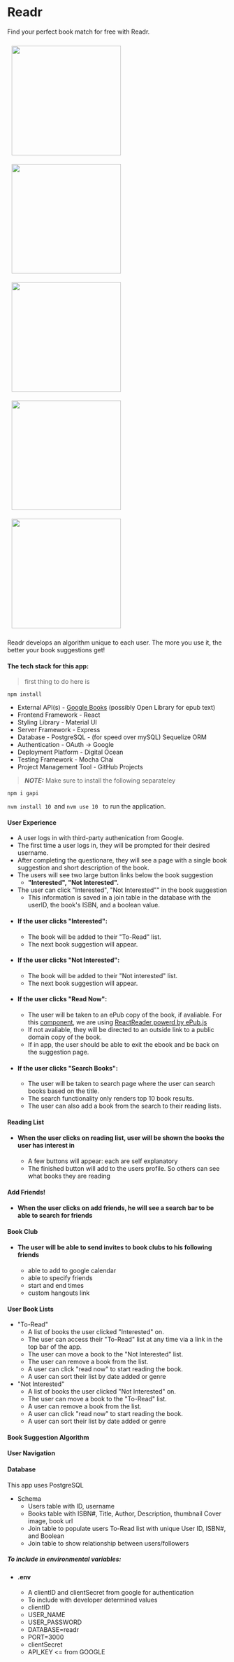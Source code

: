 # Readr
Find your perfect book match for free with Readr.

<div>
<img src = "https://user-images.githubusercontent.com/51866859/73042049-5b9dc600-3e25-11ea-899c-6f9006b7f8a7.png" width = "250" style = "padding: 10px">
<img src = "https://user-images.githubusercontent.com/51866859/73042303-5d1bbe00-3e26-11ea-8688-bad4a677b04f.png" width = "250" style = "padding: 10px">
<img src = "https://i.imgur.com/d2G6kXT.png" width = "250" style = "padding: 10px">
<img src = "https://i.imgur.com/EjownYi.png" width = "250" style = "padding: 10px">
<img src = "https://i.imgur.com/omLZQrK.png" width = "250" style = "padding: 10px">


Readr develops an algorithm unique to each user. The more you use it, the better your book suggestions get!

#### The tech stack for this app: 

> first thing to do here is 

``` npm install ```

- External API(s) - [Google Books](https://developers.google.com/books) (possibly Open Library for epub text)
- Frontend Framework - React
- Styling Library - Material UI
- Server Framework - Express
- Database - PostgreSQL - (for speed over mySQL) Sequelize ORM
- Authentication - OAuth -> Google
- Deployment Platform - Digital Ocean
- Testing Framework - Mocha Chai
- Project Management Tool - GitHub Projects

> ***NOTE:*** Make sure to install the following separateley

```npm i gapi ```
    

```nvm install 10 ```and ```nvm use 10 ``` to run the application.

#### User Experience

* A user logs in with third-party authenication from Google.
* The first time a user logs in, they will be prompted for their desired username. 
* After completing the questionare, they will see a page with a single book suggestion and short description of the book.
* The users will see two large button links below the book suggestion
    - **"Interested", "Not Interested".**
* The user can click "Interested", "Not Interested"" in the book suggestion
    - This information is saved in a join table in the database with the userID, the book's ISBN, and a boolean value.
* #### If the user clicks "Interested":
    - The book will be added to their "To-Read" list.
    - The next book suggestion will appear. 
* #### If the user clicks "Not Interested":
    - The book will be added to their "Not interested" list. 
    - The next book suggestion will appear. 
* #### If the user clicks "Read Now":
    - The user will be taken to an ePub copy of the book, if avaliable. For this [component](client/src/components/EbookView.jsx), 
      we are using [ReactReader powerd by ePub.js](https://github.com/gerhardsletten/react-reader)
    - If not avaliable, they will be directed to an outside link to a public domain copy of the book. 
    - If in app, the user should be able to exit the ebook and be back on the suggestion page. 
* #### If the user clicks "Search Books":
    - The user will be taken to search page where the user can search books based on the title.
    - The search functionality only renders top 10 book results.
    - The user can also add a book from the search to their reading lists.

#### Reading List

* #### When the user clicks on reading list, user will be shown the books the user has interest in
    - A few buttons will appear: each are self explanatory
    - The finished button will add to the users profile. So others can see what books they are reading
   
#### Add Friends!

* #### When the user clicks on add friends, he will see a search bar to be able to search for friends

#### Book Club

* #### The user will be able to send invites to book clubs to his following friends
    - able to add to google calendar
    - able to specify friends
    - start and end times
    - custom hangouts link
    

#### User Book Lists
 * "To-Read"
    - A list of books the user clicked "Interested" on. 
    - The user can access their "To-Read" list at any time via a link in the top bar of the app. 
    - The user can move a book to the "Not Interested" list.
    - The user can remove a book from the list. 
    - A user can click "read now" to start reading the book. 
    - A user can sort their list by date added or genre
* "Not Interested"
    - A list of books the user clicked "Not Interested" on.
    - The user can move a book to the "To-Read" list.
    - A user can remove a book from the list. 
    - A user can click "read now" to start reading the book.
    - A user can sort their list by date added or genre 


#### Book Suggestion Algorithm


#### User Navigation 


#### Database
This app uses PostgreSQL 
* Schema 
    * Users table with ID, username
    * Books table with ISBN#, Title, Author, Description, thumbnail Cover image, book url
    * Join table to populate users To-Read list with unique User ID, ISBN#, and Boolean
    * Join table to show relationship between users/followers  

##### To include in environmental variables:
* #### .env
    - A clientID and clientSecret from google for authentication
    - To include with developer determined values
    - clientID
    - USER_NAME
    - USER_PASSWORD
    - DATABASE=readr
    - PORT=3000
    - clientSecret
    - API_KEY <= from GOOGLE
